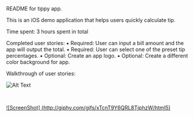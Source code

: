 README for tippy app.

This is an iOS demo application that helps users quickly calculate tip.

Time spent: 3 hours spent in total

Completed user stories:
	▪	Required: User can input a bill amount and the app will output the total.
	▪	Required: User can select one of the preset tip percentages.
	▪	Optional: Create an app logo.
	▪	Optional: Create a different color background for app.

Walkthrough of user stories: 

![Alt Text](http://giphy.com/gifs/xTcnT9Y6QRL8TjphzW/html5)

 <img alt="" height = "16" src="http://giphy.com/gifs/xTcnT9Y6QRL8TjphzW/html5f" width = "16"/>

[![ScreenShot] (http://giphy.com/gifs/xTcnT9Y6QRL8TjphzW/html5)](http://giphy.com/gifs/xTcnT9Y6QRL8TjphzW/html5)




